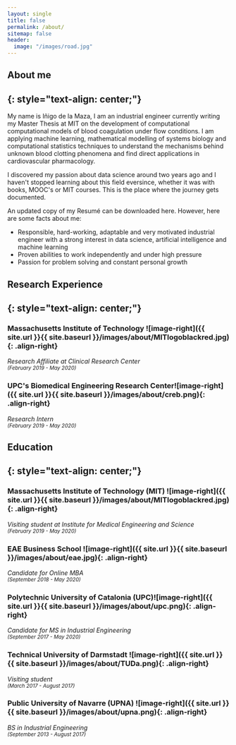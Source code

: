 ```yaml
---
layout: single
title: false
permalink: /about/
sitemap: false
header:
  image: "/images/road.jpg"
---
```


## About me
{: style="text-align: center;"}
---

My name is Iñigo de la Maza, I am an industrial engineer currently writing my Master Thesis at MIT on the development of computational computational models of blood coagulation under flow conditions. I am applying machine learning, mathematical modelling of systems biology and computational statistics techniques to understand the mechanisms behind unknown blood clotting phenomena and find direct applications in cardiovascular pharmacology. 

I discovered my passion about data science around two years ago and I haven't stopped learning about this field eversince, whether it was with books, MOOC's or MIT courses. This is the place where the journey gets documented.

An updated copy of my Resumé can be downloaded here. However, here are some facts about me:
  * Responsible, hard-working, adaptable and very motivated industrial engineer with a strong interest in data science, artificial intelligence and machine learning
  * Proven abilities to work independently and under high pressure
  * Passion for problem solving and constant personal growth

## Research Experience
{: style="text-align: center;"}
---

### Massachusetts Institute of Technology ![image-right]({{ site.url }}{{ site.baseurl }}/images/about/MITlogoblackred.jpg){: .align-right}
_Research Affiliate at Clinical Research Center_<br /><small>_(February 2019 - May 2020)_</small>

### UPC's Biomedical Engineering Research Center![image-right]({{ site.url }}{{ site.baseurl }}/images/about/creb.png){: .align-right}
_Research Intern_<br /><small>_(February 2019 - May 2020)_</small>

## Education
{: style="text-align: center;"}
---

### Massachusetts Institute of Technology (MIT) ![image-right]({{ site.url }}{{ site.baseurl }}/images/about/MITlogoblackred.jpg){: .align-right}
_Visiting student at Institute for Medical Engineering and Science_<br /><small>_(February 2019 - May 2020)_</small>

### EAE Business School ![image-right]({{ site.url }}{{ site.baseurl }}/images/about/eae.jpg){: .align-right}
_Candidate for Online MBA_<br /><small>_(September 2018 - May 2020)_</small>

### Polytechnic University of Catalonia (UPC)![image-right]({{ site.url }}{{ site.baseurl }}/images/about/upc.png){: .align-right}
_Candidate for MS in Industrial Engineering_<br /><small>_(September 2017 - May 2020)_</small>

### Technical University of Darmstadt ![image-right]({{ site.url }}{{ site.baseurl }}/images/about/TUDa.png){: .align-right}
_Visiting student_<br /><small>_(March 2017 - August 2017)_</small>

### Public University of Navarre (UPNA) ![image-right]({{ site.url }}{{ site.baseurl }}/images/about/upna.png){: .align-right}
_BS in Industrial Engineering_<br /><small>_(September 2013 - August 2017)_</small>
